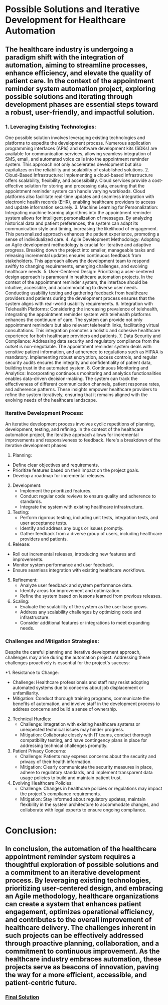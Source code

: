 # Possible Solutions and Iterative Development for Healthcare Automation

## The healthcare industry is undergoing a paradigm shift with the integration of automation, aiming to streamline processes, enhance efficiency, and elevate the quality of patient care. In the context of the appointment reminder system automation project, exploring possible solutions and iterating through development phases are essential steps toward a robust, user-friendly, and impactful solution.

### 1. Leveraging Existing Technologies:
One possible solution involves leveraging existing technologies and platforms to expedite the development process. Numerous application programming interfaces (APIs) and software development kits (SDKs) are available for communication services, allowing seamless integration of SMS, email, and automated voice calls into the appointment reminder system. This approach not only accelerates development but also capitalizes on the reliability and scalability of established solutions.
2. Cloud-Based Infrastructure:
Implementing a cloud-based infrastructure offers scalability, flexibility, and accessibility. Cloud services provide a cost-effective solution for storing and processing data, ensuring that the appointment reminder system can handle varying workloads. Cloud platforms also facilitate real-time updates and seamless integration with electronic health records (EHR), enabling healthcare providers to access and update information securely.
3. Machine Learning for Personalization:
Integrating machine learning algorithms into the appointment reminder system allows for intelligent personalization of messages. By analyzing historical data and patient preferences, the system can adapt its communication style and timing, increasing the likelihood of engagement. This personalized approach enhances the patient experience, promoting a sense of individualized care.
4. Agile Development Methodology:
Adopting an Agile development methodology is crucial for iterative and adaptive progress. Breaking down the project into smaller, manageable tasks and releasing incremental updates ensures continuous feedback from stakeholders. This approach allows the development team to respond swiftly to changing requirements, emerging challenges, and evolving healthcare needs.
5. User-Centered Design:
Prioritizing a user-centered design approach is paramount in healthcare automation projects. In the context of the appointment reminder system, the interface should be intuitive, accessible, and accommodating to diverse user needs. Conducting usability testing and gathering feedback from healthcare providers and patients during the development process ensures that the system aligns with real-world usability requirements.
6. Integration with Telehealth Platforms:
Considering the increasing prevalence of telehealth, integrating the appointment reminder system with telehealth platforms enhances the continuum of care. The system can provide not only appointment reminders but also relevant telehealth links, facilitating virtual consultations. This integration promotes a holistic and cohesive healthcare experience for both healthcare providers and patients.
7. Data Security and Compliance:
Addressing data security and regulatory compliance from the outset is non-negotiable. The appointment reminder system deals with sensitive patient information, and adherence to regulations such as HIPAA is mandatory. Implementing robust encryption, access controls, and regular security audits ensures the integrity and confidentiality of patient data, building trust in the automated system.
8. Continuous Monitoring and Analytics:
Incorporating continuous monitoring and analytics functionalities enables data-driven decision-making. The system can track the effectiveness of different communication channels, patient response rates, and adherence patterns. These insights empower healthcare providers to refine the system iteratively, ensuring that it remains aligned with the evolving needs of the healthcare landscape.

### Iterative Development Process:
An iterative development process involves cyclic repetitions of planning, development, testing, and refining. In the context of the healthcare automation project, the iterative approach allows for incremental improvements and responsiveness to feedback. Here's a breakdown of the iterative development phases:

1. Planning:
  - Define clear objectives and requirements.
   - Prioritize features based on their impact on the project goals.
   - Develop a roadmap for incremental releases.
2. Development:
   - Implement the prioritized features.
   - Conduct regular code reviews to ensure quality and adherence to standards.
   - Integrate the system with existing healthcare infrastructure.
3. Testing:
   - Perform rigorous testing, including unit tests, integration tests, and user acceptance tests.
   - Identify and address any bugs or issues promptly.
   - Gather feedback from a diverse group of users, including healthcare providers and patients.
4. Release:
  - Roll out incremental releases, introducing new features and improvements.
   - Monitor system performance and user feedback.
   - Ensure seamless integration with existing healthcare workflows.
5. Refinement:
   - Analyze user feedback and system performance data.
   - Identify areas for improvement and optimization.
   - Refine the system based on lessons learned from previous releases.
6. Scaling:
   - Evaluate the scalability of the system as the user base grows.
   - Address any scalability challenges by optimizing code and infrastructure.
   - Consider additional features or integrations to meet expanding needs.

### Challenges and Mitigation Strategies:
Despite the careful planning and iterative development approach, challenges may arise during the automation project. Addressing these challenges proactively is essential for the project's success:

*1. Resistance to Change:
   - Challenge: Healthcare professionals and staff may resist adopting automated systems due to concerns about job displacement or unfamiliarity.
   - Mitigation: Conduct thorough training programs, communicate the benefits of automation, and involve staff in the development process to address concerns and build a sense of ownership.

2. Technical Hurdles:
   - Challenge: Integration with existing healthcare systems or unexpected technical issues may hinder progress.
   - Mitigation: Collaborate closely with IT teams, conduct thorough compatibility testing, and have contingency plans in place for addressing technical challenges promptly.
3. Patient Privacy Concerns:
   - Challenge: Patients may express concerns about the security and privacy of their health information.
   - Mitigation: Clearly communicate the security measures in place, adhere to regulatory standards, and implement transparent data usage policies to build and maintain patient trust.
4. Evolving Healthcare Policies:
   - Challenge: Changes in healthcare policies or regulations may impact the project's compliance requirements.
   - Mitigation: Stay informed about regulatory updates, maintain flexibility in the system architecture to accommodate changes, and collaborate with legal experts to ensure ongoing compliance.

# Conclusion:
## In conclusion, the automation of the healthcare appointment reminder system requires a thoughtful exploration of possible solutions and a commitment to an iterative development process. By leveraging existing technologies, prioritizing user-centered design, and embracing an Agile methodology, healthcare organizations can create a system that enhances patient engagement, optimizes operational efficiency, and contributes to the overall improvement of healthcare delivery. The challenges inherent in such projects can be effectively addressed through proactive planning, collaboration, and a commitment to continuous improvement. As the healthcare industry embraces automation, these projects serve as beacons of innovation, paving the way for a more efficient, accessible, and patient-centric future.



### [Final Solution](https://github.com/23W-GBAC/MohAli92/blob/main/Automation/3.md)
